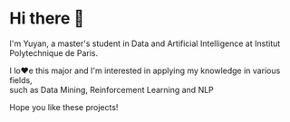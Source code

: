 # Hi there 👋

I'm Yuyan, a master's student in Data and Artificial Intelligence at Institut Polytechnique de Paris.

I  lo❤e  this major and I'm interested in applying my knowledge in various fields, <br>
such as Data Mining, Reinforcement Learning and NLP

Hope you like these projects!

